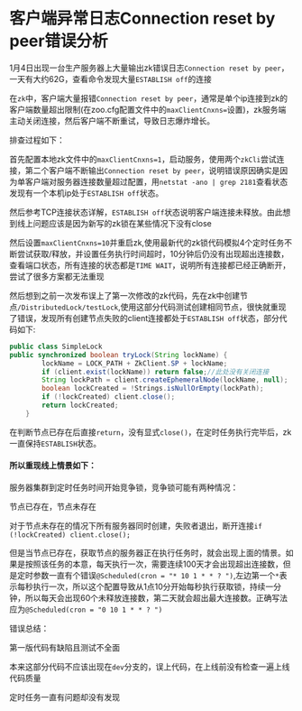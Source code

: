 # 客户端异常日志Connection reset by peer错误分析
1月4日出现一台生产服务器上大量输出zk错误日志`Connection reset by peer`，一天有大约62G，查看命令发现大量`ESTABLISH off`的连接

在`zk`中，客户端大量报错`Connection reset by peer`，通常是单个ip连接到zk的客户端数量超出限制(在zoo.cfg配置文件中的`maxClientCnxns=`设置)，zk服务端主动关闭连接，然后客户端不断重试，导致日志爆炸增长。

排查过程如下：

首先配置本地zk文件中的`maxClientCnxns=1`，启动服务，使用两个`zkCli`尝试连接，第二个客户端不断输出`Connection reset by peer`，说明错误原因确实是因为单客户端对服务器连接数量超过配置，用`netstat -ano | grep 2181`查看状态发现有一个本机ip处于`ESTABLISH off`状态。

然后参考TCP连接状态详解，`ESTABLISH off`状态说明客户端连接未释放。由此想到线上问题应该是因为新写的zk锁在某些情况下没有close

然后设置`maxClientCnxns=10`并重启zk,使用最新代的zk锁代码模拟4个定时任务不断尝试获取/释放，并设置任务执行时间超时，10分钟后仍没有出现超出连接数，查看端口状态，所有连接的状态都是`TIME WAIT`，说明所有连接都已经正确断开，尝试了很多方案都无法重现

然后想到之前一次发布误上了第一次修改的zk代码，先在zk中创建节点`/DistributedLock/testLock`,使用这部分代码测试创建相同节点，很快就重现了错误，发现所有创建节点失败的client连接都处于`ESTABLISH off`状态，部分代码如下:
```java
public class SimpleLock
public synchronized boolean tryLock(String lockName) {
        lockName = LOCK_PATH + ZkClient.SP + lockName;
        if (client.exist(lockName)) return false;//此处没有关闭连接
        String lockPath = client.createEphemeralNode(lockName, null);
        boolean lockCreated = !Strings.isNullOrEmpty(lockPath);
        if (!lockCreated) client.close();
        return lockCreated;
    }
```
在判断节点已存在后直接`return`，没有显式`close()`，在定时任务执行完毕后，zk一直保持`ESTABLISH`状态。

#### 所以重现线上情景如下：

服务器集群到定时任务时间开始竞争锁，竞争锁可能有两种情况：

节点已存在，节点未存在

对于节点未存在的情况下所有服务器同时创建，失败者退出，断开连接`if (!lockCreated) client.close();`

但是当节点已存在，获取节点的服务器正在执行任务时，就会出现上面的情景。如果是按照该任务的本意，每天执行一次，需要连续100天才会出现超出连接数，但是定时参数一直有个错误`@Scheduled(cron = "* 10 1 * * ? ")`,左边第一个`*`表示每秒执行一次，所以这个配置导致从1点10分开始每秒执行获取锁，持续一分钟，所以每天会出现60个未释放连接数，第二天就会超出最大连接数。正确写法应为`@Scheduled(cron = "0 10 1 * * ? ")`

错误总结：

第一版代码有缺陷且测试不全面

本来这部分代码不应该出现在`dev`分支的，误上代码，在上线前没有检查一遍上线代码质量

定时任务一直有问题却没有发现